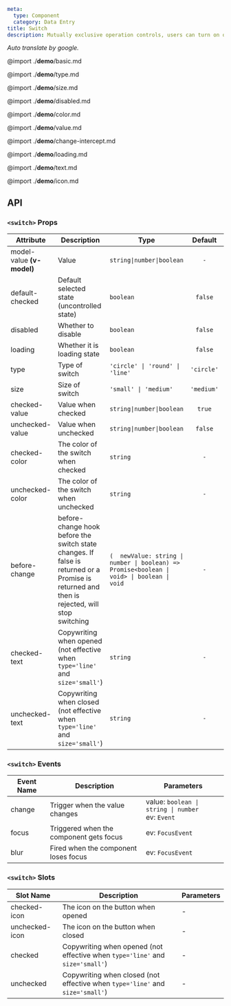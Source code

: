 ```yaml
meta:
  type: Component
  category: Data Entry
title: Switch
description: Mutually exclusive operation controls, users can turn on or turn off a certain function.
```

*Auto translate by google.*

@import ./__demo__/basic.md

@import ./__demo__/type.md

@import ./__demo__/size.md

@import ./__demo__/disabled.md

@import ./__demo__/color.md

@import ./__demo__/value.md

@import ./__demo__/change-intercept.md

@import ./__demo__/loading.md

@import ./__demo__/text.md

@import ./__demo__/icon.md

## API


### `<switch>` Props

|Attribute|Description|Type|Default|version|
|---|---|---|:---:|:---|
|model-value **(v-model)**|Value|`string\|number\|boolean`|`-`||
|default-checked|Default selected state (uncontrolled state)|`boolean`|`false`||
|disabled|Whether to disable|`boolean`|`false`||
|loading|Whether it is loading state|`boolean`|`false`||
|type|Type of switch|`'circle' \| 'round' \| 'line'`|`'circle'`||
|size|Size of switch|`'small' \| 'medium'`|`'medium'`||
|checked-value|Value when checked|`string\|number\|boolean`|`true`|2.12.0|
|unchecked-value|Value when unchecked|`string\|number\|boolean`|`false`|2.12.0|
|checked-color|The color of the switch when checked|`string`|`-`|2.12.0|
|unchecked-color|The color of the switch when unchecked|`string`|`-`|2.12.0|
|before-change|before-change hook before the switch state changes. If false is returned or a Promise is returned and then is rejected, will stop switching|`(  newValue: string \| number \| boolean) => Promise<boolean \| void> \| boolean \| void`|`-`|2.37.0|
|checked-text|Copywriting when opened (not effective when `type='line'` and `size='small'`)|`string`|`-`|2.45.0|
|unchecked-text|Copywriting when closed (not effective when `type='line'` and `size='small'`)|`string`|`-`|2.45.0|
### `<switch>` Events

|Event Name|Description|Parameters|
|---|---|---|
|change|Trigger when the value changes|value: ` boolean \| string \| number `<br>ev: `Event`|
|focus|Triggered when the component gets focus|ev: `FocusEvent`|
|blur|Fired when the component loses focus|ev: `FocusEvent`|
### `<switch>` Slots

|Slot Name|Description|Parameters|
|---|---|---|
|checked-icon|The icon on the button when opened|-|
|unchecked-icon|The icon on the button when closed|-|
|checked|Copywriting when opened (not effective when `type='line'` and `size='small'`)|-|
|unchecked|Copywriting when closed (not effective when `type='line'` and `size='small'`)|-|


